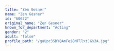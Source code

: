 ```yaml
---
title: "Zen Gesner"
name: "Zen Gesner"
id: "60672"
original_name: "Zen Gesner"
known_for_department: "Acting"
gender: "2"
adult: "false"
profile_path: "/gaUpc3SDYQAmFei8NFllxtJGs3A.jpg"
---
```

